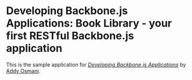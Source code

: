 # Developing Backbone.js Applications: Book Library - your first RESTful Backbone.js application

This is the sample application for
[*Developing Backbone.js Applications*](http://addyosmani.github.com/backbone-fundamentals/#exercise-2-book-library---your-first-restful-backbone.js-app) by [Addy Osmani](https://github.com/addyosmani).


